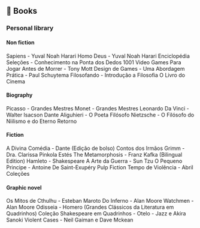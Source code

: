 ## 📖 Books

### Personal library
#### Non fiction
Sapiens - Yuval Noah Harari
Homo Deus - Yuval Noah Harari
Enciclopédia Seleções - Conhecimento na Ponta dos Dedos
1001 Video Games Para Jogar Antes de Morrer - Tony Mott
Design de Games - Uma Abordagem Prática - Paul Schuytema
Filosofando - Introdução a Filosofia
O Livro do Cinema

#### Biography
Picasso - Grandes Mestres
Monet - Grandes Mestres
Leonardo Da Vinci - Walter Isacson
Dante Aliguhieri - O Poeta Filósofo
Nietzsche - O Filósofo do Niilismo e do Eterno Retorno

#### Fiction
A Divina Comédia - Dante (Edição de bolso)
Contos dos Irmãos Grimm - Dra. Clarissa Pinkola Estés
The Metamorphosis - Franz Kafka (Bilingual Edition)
Hamleto - Shakespeare
A Arte da Guerra - Sun Tzu
O Pequeno Principe - Antoine De Saint-Exupéry
Pulp Fiction Tempo de Violência - Abril Coleções

#### Graphic novel
Os Mitos de Cthulhu - Esteban Maroto
Do Inferno - Alan Moore
Watchmen - Alan Moore
Odisseia - Homero (Grandes Clássicos da Literatura em Quadrinhos)
Coleção Shakespeare em Quadrinhos - Otelo - Jazz e Akira Sanoki
Violent Cases - Neil Gaiman e Dave Mckean